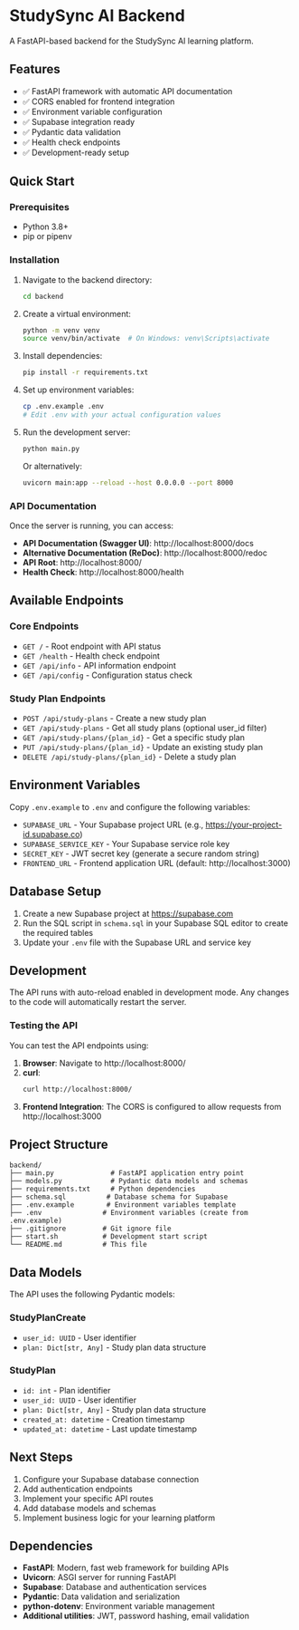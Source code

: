 # StudySync AI Backend

A FastAPI-based backend for the StudySync AI learning platform.

## Features

- ✅ FastAPI framework with automatic API documentation
- ✅ CORS enabled for frontend integration
- ✅ Environment variable configuration
- ✅ Supabase integration ready
- ✅ Pydantic data validation
- ✅ Health check endpoints
- ✅ Development-ready setup

## Quick Start

### Prerequisites

- Python 3.8+
- pip or pipenv

### Installation

1. Navigate to the backend directory:

   ```bash
   cd backend
   ```

2. Create a virtual environment:

   ```bash
   python -m venv venv
   source venv/bin/activate  # On Windows: venv\Scripts\activate
   ```

3. Install dependencies:

   ```bash
   pip install -r requirements.txt
   ```

4. Set up environment variables:

   ```bash
   cp .env.example .env
   # Edit .env with your actual configuration values
   ```

5. Run the development server:

   ```bash
   python main.py
   ```

   Or alternatively:

   ```bash
   uvicorn main:app --reload --host 0.0.0.0 --port 8000
   ```

### API Documentation

Once the server is running, you can access:

- **API Documentation (Swagger UI)**: http://localhost:8000/docs
- **Alternative Documentation (ReDoc)**: http://localhost:8000/redoc
- **API Root**: http://localhost:8000/
- **Health Check**: http://localhost:8000/health

## Available Endpoints

### Core Endpoints

- `GET /` - Root endpoint with API status
- `GET /health` - Health check endpoint
- `GET /api/info` - API information endpoint
- `GET /api/config` - Configuration status check

### Study Plan Endpoints

- `POST /api/study-plans` - Create a new study plan
- `GET /api/study-plans` - Get all study plans (optional user_id filter)
- `GET /api/study-plans/{plan_id}` - Get a specific study plan
- `PUT /api/study-plans/{plan_id}` - Update an existing study plan
- `DELETE /api/study-plans/{plan_id}` - Delete a study plan

## Environment Variables

Copy `.env.example` to `.env` and configure the following variables:

- `SUPABASE_URL` - Your Supabase project URL (e.g., https://your-project-id.supabase.co)
- `SUPABASE_SERVICE_KEY` - Your Supabase service role key
- `SECRET_KEY` - JWT secret key (generate a secure random string)
- `FRONTEND_URL` - Frontend application URL (default: http://localhost:3000)

## Database Setup

1. Create a new Supabase project at https://supabase.com
2. Run the SQL script in `schema.sql` in your Supabase SQL editor to create the required tables
3. Update your `.env` file with the Supabase URL and service key

## Development

The API runs with auto-reload enabled in development mode. Any changes to the code will automatically restart the server.

### Testing the API

You can test the API endpoints using:

1. **Browser**: Navigate to http://localhost:8000/
2. **curl**:
   ```bash
   curl http://localhost:8000/
   ```
3. **Frontend Integration**: The CORS is configured to allow requests from http://localhost:3000

## Project Structure

```
backend/
├── main.py              # FastAPI application entry point
├── models.py            # Pydantic data models and schemas
├── requirements.txt     # Python dependencies
├── schema.sql          # Database schema for Supabase
├── .env.example        # Environment variables template
├── .env               # Environment variables (create from .env.example)
├── .gitignore         # Git ignore file
├── start.sh           # Development start script
└── README.md          # This file
```

## Data Models

The API uses the following Pydantic models:

### StudyPlanCreate

- `user_id: UUID` - User identifier
- `plan: Dict[str, Any]` - Study plan data structure

### StudyPlan

- `id: int` - Plan identifier
- `user_id: UUID` - User identifier
- `plan: Dict[str, Any]` - Study plan data structure
- `created_at: datetime` - Creation timestamp
- `updated_at: datetime` - Last update timestamp

## Next Steps

1. Configure your Supabase database connection
2. Add authentication endpoints
3. Implement your specific API routes
4. Add database models and schemas
5. Implement business logic for your learning platform

## Dependencies

- **FastAPI**: Modern, fast web framework for building APIs
- **Uvicorn**: ASGI server for running FastAPI
- **Supabase**: Database and authentication services
- **Pydantic**: Data validation and serialization
- **python-dotenv**: Environment variable management
- **Additional utilities**: JWT, password hashing, email validation
